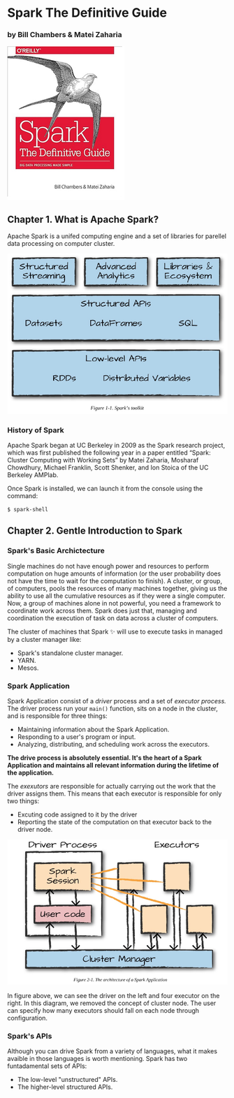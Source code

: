 # Spark The Definitive Guide
### by Bill Chambers & Matei Zaharia

![](https://raw.githubusercontent.com/gabrielfernando01/spark_def_guide/main/images/cover_def_guide.png)

## Chapter 1. What is Apache Spark?

Apache Spark is a unifed computing engine and a set of libraries for parellel data processing on computer cluster.

![](https://raw.githubusercontent.com/gabrielfernando01/spark_def_guide/main/images/sparks_toolkit.png)

### History of Spark

Apache Spark began at UC Berkeley in 2009 as the Spark research project, which was first
published the following year in a paper entitled “Spark: Cluster Computing with Working Sets”
by Matei Zaharia, Mosharaf Chowdhury, Michael Franklin, Scott Shenker, and Ion Stoica of the
UC Berkeley AMPlab.

Once Spark is installed, we can launch it from the console using the command:

```
$ spark-shell
```

## Chapter 2. Gentle Introduction to Spark

### Spark's Basic Archictecture

Single machines do not have enough power and resources to perform computation on huge amounts of information (or the user probability does not have the time to wait for the computation to finish). A cluster, or group, of computers, pools the resources of many machines together, giving us the ability to use all the cumulative resources as if they were a single computer. Now, a group of machines alone in not powerful, you need a framework to coordinate work across them. Spark does just that, managing and coordination the execution of task on data across a cluster of computers.

The cluster of machines that Spark ✨ will use to execute tasks in managed by a cluster manager like:

- Spark's standalone cluster manager.
- YARN.
- Mesos.

### Spark Application

Spark Application consist of a _driver_ process and a set of _executor process._ The driver process run your <code>main()</code> function, sits on a node in the cluster, and is responsible for three things:

- Maintaining information about the Spark Application.
- Responding to a user's program or input.
- Analyzing, distributing, and scheduling work across the executors.

**The drive process is absolutely essential. It's the heart of a Spark Application and maintains all relevant information during the lifetime of the application.**

The _exexutors_ are responsible for actually carrying out the work that the driver assigns them. This means that each executor is responsible for only two things:

- Excuting code assigned to it by the driver
- Reporting the state of the computation on that executor back to the driver node.

![](https://raw.githubusercontent.com/gabrielfernando01/spark_def_guide/main/images/architecture_spark_application.png)

In figure above, we can see the driver on the left and four executor on the right. In this diagram, we removed the concept of cluster node. The user can specify how many executors should fall on each node through configuration.

### Spark's APIs

Although you can drive Spark from a variety of languages, what it makes avaible in those languages is worth mentioning. Spark has two funtadamental sets of APIs:

- The low-level "unstructured" APIs.
- The higher-level structured APIs.

